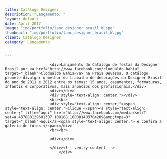 ```yaml
---
title: Catálogo Designer
description: "Lançamento.."
layout: default
date: April 2017
image: "img/portfolio/lanc_designer_brasil_W.jpg"
thumbnail: "img/portfolio/lanc_designer_brasil_W.jpg"
client: Catálogo Designer
category: Lançamento


---
```




<div class="grid">
			<div class="c-8">
				<div class="entry-content">

						<div>Lançamento do Catálogo de festas da Designer Brasil por <a href="http://www.facebook.com/clodualdo.bahia" target="_blank">Clodualdo Bahia</a> na Praia Devassa. O catálogo promete divulgar o melhor do trabalho de decorações da Designer Brasil do ano de 2011 e 2012 entre os temas: 15 anos, casamentos, formaturas, Infantis e corporativos, mais anúncios dos profissionais.</div>
						<div></div>
						<div style="text-align: center;"></div>
						<br><br>
						<div style="text-align: center;"><span style="text-align: center;">Clique </span><a style="text-align: center;" title="aqui" href="http://www.facebook.com/media/set/?set=a.437888129601307.100188.100001403704209&amp;type=3" target="_blank">aqui</a><span style="text-align: center;"> e confira a galeria de fotos.</span></div>
						<br><br>

						<div></div>
				
						</div><!-- .entry-content -->
							</div>
